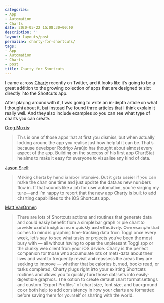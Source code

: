 ```yaml
---
categories:
- App
- Automation
- Charts
date: 2020-05-22 15:08:30+00:00
description: ''
layout: layouts/post
permalink: charty-for-shortcuts/
tags:
- App
- Automation
- Charts
- post
title: Charty for Shortcuts
---
```


<p>I came across <a href="https://apps.apple.com/gb/app/charty-for-shortcuts/id1494386093">Charty</a> recently on Twitter, and it looks like it&#8217;s going to be a great addition to the growing collection of apps that are designed to slot directly into the Shortcuts app.</p>
<p>After playing around with it, I was going to write an in-depth article on what I thought about it, but instead I&#8217;ve found three articles that I think explain it really well. And they also include examples so you can see what type of charts you can create.</p>
<p><a href="https://gr36.com/charty-app-overview/">Greg Morris</a>:</p>
<blockquote>
<p>This is one of those apps that at first you dismiss, but when actually looking around the app you realise just how helpful it can be. That&#8217;s because developer Rodrigo Araújo has thought about almost every aspect of the app. Building on the success of his first app ChartStat he aims to make it easy for everyone to visualise any kind of data.</p>
</blockquote>
<p><a href="https://sixcolors.com/post/2020/05/fun-with-charty-generate-charts-with-shortcuts/">Jason Snell</a>:</p>
<blockquote>
<p>Making charts by hand is labor intensive. But it gets easier if you can make the chart one time and just update the data as new numbers flow in. If that sounds like a job for user automation, you’re singing my tune—and I’m happy to report that the new app Charty is built to add charting capabilities to the iOS Shortcuts app.</p>
</blockquote>
<p><a href="https://www.peerreviewed.io/blog/fun-with-charty-the-data-visualization-shortcuts-utility">Matt VanOrmer</a>:</p>
<blockquote>
<p>There are lots of Shortcuts actions and routines that generate data and could easily benefit from a simple bar graph or pie chart to provide useful insights more quickly and effectively. One example that comes to mind is graphing time-tracking data from Toggl once every week, let’s say, to see what tasks or projects you’ve been the most busy with — all without having to open the unpleasant Toggl app or the clunky web client from your iOS device. Charty is the perfect companion for those who accumulate lots of meta-data about their lives and want to frequently revisit and reassess the areas they are seeking to improve — whether that be calories burned, books read, or tasks completed, Charty plugs right into your existing Shortcuts routines and allows you to quickly turn those datasets into easily-digestible graphics. The option to create default chart format settings and custom “Export Profiles” of chart size, font size, and background color both help to add consistency in how your charts are formatted before saving them for yourself or sharing with the world.</p>
</blockquote>